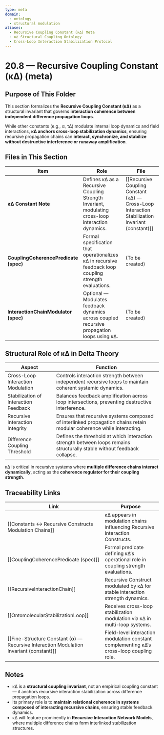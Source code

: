```yaml
---
type: meta
domain:
  - ontology
  - structural modulation
aliases:
  - Recursive Coupling Constant (κ∆) Meta
  - κ∆ Structural Coupling Ontology
  - Cross-Loop Interaction Stabilization Protocol
---
```


# 20.8 — Recursive Coupling Constant (κ∆) (meta)

## Purpose of This Folder

This section formalizes the **Recursive Coupling Constant (κ∆)** as a structural invariant that governs **interaction coherence between independent difference propagation loops**.

While other constants (e.g., α, τ∆) modulate internal loop dynamics and field interactions, **κ∆ anchors cross-loop stabilization dynamics**, ensuring recursive propagation chains can **interact, synchronize, and stabilize without destructive interference or runaway amplification**.

## Files in This Section

|Item|Role|File|
|---|---|---|
|**κ∆ Constant Note**|Defines κ∆ as a Recursive Coupling Strength Invariant, modulating cross-loop interaction dynamics.|[[Recursive Coupling Constant (κ∆) — Cross-Loop Interaction Stabilization Invariant (constant)]]|
|**CouplingCoherencePredicate (spec)**|Formal specification that operationalizes κ∆ in recursive feedback loop coupling strength evaluations.|(To be created)|
|**InteractionChainModulator (spec)**|Optional — Modulates feedback dynamics across coupled recursive propagation loops using κ∆.|(To be created)|

## Structural Role of κ∆ in Delta Theory

|Aspect|Function|
|---|---|
|Cross-Loop Interaction Modulation|Controls interaction strength between independent recursive loops to maintain coherent systemic dynamics.|
|Stabilization of Interaction Feedback|Balances feedback amplification across loop intersections, preventing destructive interference.|
|Recursive Interaction Integrity|Ensures that recursive systems composed of interlinked propagation chains retain modular coherence while interacting.|
|Difference Coupling Threshold|Defines the threshold at which interaction strength between loops remains structurally stable without feedback collapse.|

κ∆ is critical in recursive systems where **multiple difference chains interact dynamically**, acting as the **coherence regulator for their coupling strength**.

## Traceability Links

|Link|Purpose|
|---|---|
|[[Constants ↔ Recursive Constructs Modulation Chains]]|κ∆ appears in modulation chains influencing Recursive Interaction Constructs.|
|[[CouplingCoherencePredicate (spec)]]|Formal predicate defining κ∆’s operational role in coupling strength evaluations.|
|[[RecursiveInteractionChain]]|Recursive Construct modulated by κ∆ for stable interaction strength dynamics.|
|[[OntomolecularStabilizationLoop]]|Receives cross-loop stabilization modulation via κ∆ in multi-loop systems.|
|[[Fine-Structure Constant (α) — Recursive Interaction Modulation Invariant (constant)]]|Field-level interaction modulation constant complementing κ∆’s cross-loop coupling role.|

## Notes
- κ∆ is a **structural coupling invariant**, not an empirical coupling constant — it anchors recursive interaction stabilization across difference propagation loops.
- Its primary role is to **maintain relational coherence in systems composed of interacting recursive chains**, ensuring stable feedback dynamics.
- κ∆ will feature prominently in **Recursive Interaction Network Models**, where multiple difference chains form interlinked stabilization structures.
